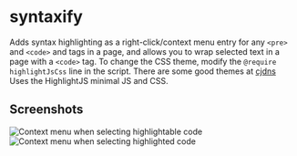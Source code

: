 # syntaxify
Adds syntax highlighting as a right-click/context menu entry for any `<pre>` and `<code>` and  tags in a page, and allows you to wrap selected text in a page with a `<code>` tag.
To change the CSS theme, modify the `@require highlightJsCss` line in the script. There are some good themes at [cjdns](http://cdnjs.com/libraries/highlight.js)
Uses the HighlightJS minimal JS and CSS.

## Screenshots
![Context menu when selecting highlightable code](http://i.imgur.com/YTtqRdy.png "Before highlighting")
![Context menu when selecting highlighted code](http://i.imgur.com/rif6dao.png "After highlighting")
